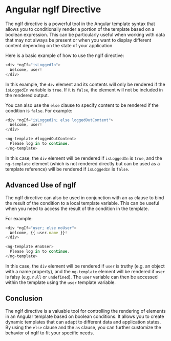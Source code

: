 # Angular ngIf Directive

The ngIf directive is a powerful tool in the Angular template syntax that allows you to conditionally render a portion of the template based on a boolean expression. This can be particularly useful when working with data that may not always be present or when you want to display different content depending on the state of your application.

Here is a basic example of how to use the ngIf directive:

```typescript
<div *ngIf="isLoggedIn">
  Welcome, user!
</div>
```

In this example, the `div` element and its contents will only be rendered if the `isLoggedIn` variable is `true`. If it is `false`, the element will not be included in the rendered output.

You can also use the `else` clause to specify content to be rendered if the condition is `false`. For example:

```typescript
<div *ngIf="isLoggedIn; else loggedOutContent">
  Welcome, user!
</div>

<ng-template #loggedOutContent>
  Please log in to continue.
</ng-template>
```

In this case, the `div` element will be rendered if `isLoggedIn` is `true`, and the `ng-template` element (which is not rendered directly but can be used as a template reference) will be rendered if `isLoggedIn` is `false`.

## **Advanced Use of ngIf**

The ngIf directive can also be used in conjunction with an `as` clause to bind the result of the condition to a local template variable. This can be useful when you need to access the result of the condition in the template.

For example:

```typescript
<div *ngIf="user; else noUser">
  Welcome, {{ user.name }}!
</div>

<ng-template #noUser>
  Please log in to continue.
</ng-template>
```

In this case, the `div` element will be rendered if `user` is truthy (e.g. an object with a name property), and the `ng-template` element will be rendered if `user` is falsy (e.g. `null` or `undefined`). The `user` variable can then be accessed within the template using the `user` template variable.

## **Conclusion**

The ngIf directive is a valuable tool for controlling the rendering of elements in an Angular template based on boolean conditions. It allows you to create dynamic templates that can adapt to different data and application states. By using the `else` clause and the `as` clause, you can further customize the behavior of ngIf to fit your specific needs.